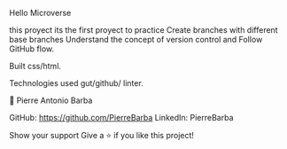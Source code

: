 Hello Microverse

this proyect its the first proyect to practice Create branches with different base branches
Understand the concept of version control and Follow GitHub flow.

Built css/html.

Technologies used gut/github/ linter.

👤 Pierre Antonio Barba

GitHub: https://github.com/PierreBarba
LinkedIn: PierreBarba

Show your support
Give a ⭐️ if you like this project!
